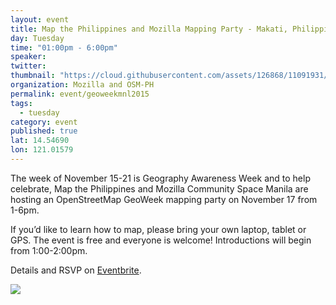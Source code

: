 ```yaml
---
layout: event
title: Map the Philippines and Mozilla Mapping Party - Makati, Philippines
day: Tuesday
time: "01:00pm - 6:00pm"
speaker:
twitter:
thumbnail: "https://cloud.githubusercontent.com/assets/126868/11091931/6271d1d6-88a5-11e5-8b7a-0c4f5acf43da.png"
organization: Mozilla and OSM-PH
permalink: event/geoweekmnl2015
tags:
  - tuesday
category: event
published: true
lat: 14.54690
lon: 121.01579
---
```


The week of November 15-21 is Geography Awareness Week and to help celebrate, Map the Philippines and Mozilla Community Space Manila are hosting an OpenStreetMap GeoWeek mapping party on November 17 from 1-6pm.

If you’d like to learn how to map, please bring your own laptop, tablet or GPS. The event is free and everyone is welcome! Introductions will begin from 1:00-2:00pm.

Details and RSVP on [Eventbrite](https://www.eventbrite.com/e/map-the-philippines-and-mozilla-mapping-party-tickets-19525102106).

![](https://scontent-sea1-1.xx.fbcdn.net/hphotos-xfp1/v/t1.0-9/q81/s720x720/12235002_10153657555752978_3538404601059517901_n.jpg?oh=6fb25ef4c17b53d8879ac97498610b0e&oe=56ADC802)
